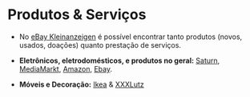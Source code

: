 # Produtos & Serviços

- No [eBay Kleinanzeigen](https://www.ebay-kleinanzeigen.de/) é possível encontrar tanto produtos (novos, usados, doações) quanto prestação de serviços.

- **Eletrônicos, eletrodomésticos, e produtos no geral:** [Saturn](https://www.saturn.de/), [MediaMarkt](https://www.mediamarkt.de/), [Amazon](https://www.amazon.de/), [Ebay](https://www.ebay.de/).
- **Móveis e Decoração:** [Ikea](http://ikea.de) & [XXXLutz](https://xxxlutz.de)

